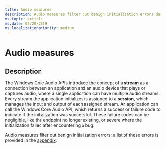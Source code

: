 ```yaml
---
title: Audio measures
description: Audio measures filter out benign initialization errors during audio driver flighting
ms.topic: article
ms.date: 05/20/2019
ms.localizationpriority: medium
---
```


# Audio measures

## Description

The Windows Core Audio APIs introduce the concept of a **stream** as a connection between an application and an audio device that plays or captures audio, where a single application can have multiple audio streams. Every stream the application initializes is assigned to a **session**, which manages the input and output of each assigned stream. An application can call the Windows Core Audio API, which returns a success or failure code to indicate if the initialization was successful. These failure codes can be negligible, like the endpoint no longer existing, or severe where the initialization failed after encountering a bug.

Audio measures filter out benign initialization errors; a list of these errors is provided in the [appendix](/measure-appendix.md).
